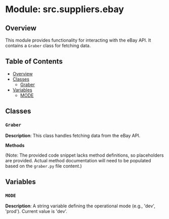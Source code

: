 # Module: src.suppliers.ebay

## Overview

This module provides functionality for interacting with the eBay API. It contains a `Graber` class for fetching data.


## Table of Contents

* [Overview](#overview)
* [Classes](#classes)
    * [Graber](#graber)
* [Variables](#variables)
    * [MODE](#mode)


## Classes

### `Graber`

**Description**: This class handles fetching data from the eBay API.


**Methods**

(Note:  The provided code snippet lacks method definitions, so placeholders are provided.  Actual method documentation will need to be populated based on the `graber.py` file content.)


## Variables

### `MODE`

**Description**: A string variable defining the operational mode (e.g., 'dev', 'prod').  Current value is 'dev'.

```